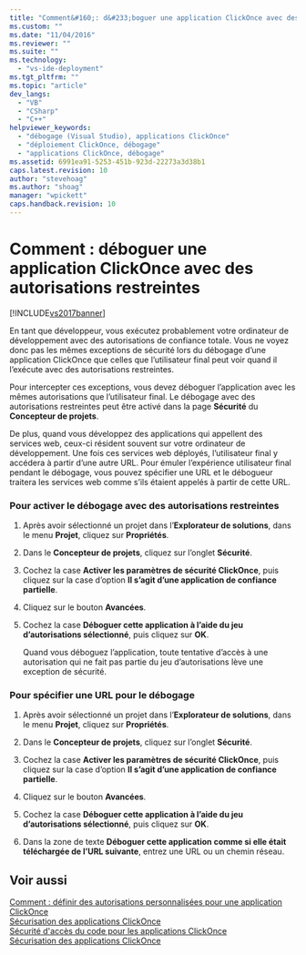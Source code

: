 ```yaml
---
title: "Comment&#160;: d&#233;boguer une application ClickOnce avec des autorisations restreintes | Microsoft Docs"
ms.custom: ""
ms.date: "11/04/2016"
ms.reviewer: ""
ms.suite: ""
ms.technology: 
  - "vs-ide-deployment"
ms.tgt_pltfrm: ""
ms.topic: "article"
dev_langs: 
  - "VB"
  - "CSharp"
  - "C++"
helpviewer_keywords: 
  - "débogage (Visual Studio), applications ClickOnce"
  - "déploiement ClickOnce, débogage"
  - "applications ClickOnce, débogage"
ms.assetid: 6991ea91-5253-451b-923d-22273a3d38b1
caps.latest.revision: 10
author: "stevehoag"
ms.author: "shoag"
manager: "wpickett"
caps.handback.revision: 10
---
```

# Comment&#160;: d&#233;boguer une application ClickOnce avec des autorisations restreintes
[!INCLUDE[vs2017banner](../code-quality/includes/vs2017banner.md)]

En tant que développeur, vous exécutez probablement votre ordinateur de développement avec des autorisations de confiance totale. Vous ne voyez donc pas les mêmes exceptions de sécurité lors du débogage d’une application ClickOnce que celles que l’utilisateur final peut voir quand il l’exécute avec des autorisations restreintes.  
  
 Pour intercepter ces exceptions, vous devez déboguer l’application avec les mêmes autorisations que l’utilisateur final. Le débogage avec des autorisations restreintes peut être activé dans la page **Sécurité** du **Concepteur de projets**.  
  
 De plus, quand vous développez des applications qui appellent des services web, ceux\-ci résident souvent sur votre ordinateur de développement. Une fois ces services web déployés, l’utilisateur final y accédera à partir d’une autre URL. Pour émuler l’expérience utilisateur final pendant le débogage, vous pouvez spécifier une URL et le débogueur traitera les services web comme s’ils étaient appelés à partir de cette URL.  
  
### Pour activer le débogage avec des autorisations restreintes  
  
1.  Après avoir sélectionné un projet dans l’**Explorateur de solutions**, dans le menu **Projet**, cliquez sur **Propriétés**.  
  
2.  Dans le **Concepteur de projets**, cliquez sur l’onglet **Sécurité**.  
  
3.  Cochez la case **Activer les paramètres de sécurité ClickOnce**, puis cliquez sur la case d’option **Il s’agit d’une application de confiance partielle**.  
  
4.  Cliquez sur le bouton **Avancées**.  
  
5.  Cochez la case **Déboguer cette application à l’aide du jeu d’autorisations sélectionné**, puis cliquez sur **OK**.  
  
     Quand vous déboguez l’application, toute tentative d’accès à une autorisation qui ne fait pas partie du jeu d’autorisations lève une exception de sécurité.  
  
### Pour spécifier une URL pour le débogage  
  
1.  Après avoir sélectionné un projet dans l’**Explorateur de solutions**, dans le menu **Projet**, cliquez sur **Propriétés**.  
  
2.  Dans le **Concepteur de projets**, cliquez sur l’onglet **Sécurité**.  
  
3.  Cochez la case **Activer les paramètres de sécurité ClickOnce**, puis cliquez sur la case d’option **Il s’agit d’une application de confiance partielle**.  
  
4.  Cliquez sur le bouton **Avancées**.  
  
5.  Cochez la case **Déboguer cette application à l’aide du jeu d’autorisations sélectionné**, puis cliquez sur **OK**.  
  
6.  Dans la zone de texte **Déboguer cette application comme si elle était téléchargée de l’URL suivante**, entrez une URL ou un chemin réseau.  
  
## Voir aussi  
 [Comment : définir des autorisations personnalisées pour une application ClickOnce](../deployment/how-to-set-custom-permissions-for-a-clickonce-application.md)   
 [Sécurisation des applications ClickOnce](../deployment/securing-clickonce-applications.md)   
 [Sécurité d'accès du code pour les applications ClickOnce](../deployment/code-access-security-for-clickonce-applications.md)   
 [Sécurisation des applications ClickOnce](../deployment/securing-clickonce-applications.md)